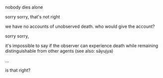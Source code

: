 nobody dies alone

sorry sorry, that's not right

we have no accounts of unobserved death. who would give the account?

sorry sorry,

it's impossible to say if the observer can experience death while remaining distinguishable from other agents (see also: sāyujya)

...

is that right?
